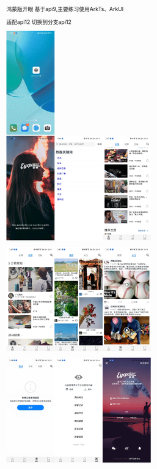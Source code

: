 鸿蒙版开眼
基于api9,主要练习使用ArkTs、ArkUI

适配api12  切换到分支api12 

<img src="https://raw.githubusercontent.com/weiwei0928/Eyepetizer-harmony/main/screenshort/readme.gif" width="25%">
<br/>
<div style="display: flex; flex-direction: row">
<img src="https://raw.githubusercontent.com/weiwei0928/Eyepetizer-harmony/main/screenshort/461720511467_.pic.jpg" width="25%">
<img src="https://raw.githubusercontent.com/weiwei0928/Eyepetizer-harmony/main/screenshort/471720511469_.pic.jpg" width="25%">
<img src="https://raw.githubusercontent.com/weiwei0928/Eyepetizer-harmony/main/screenshort/451720511466_.pic.jpg" width="25%">
</div>

<br/>

<div style="display: flex; flex-direction: row">
<img src="https://raw.githubusercontent.com/weiwei0928/Eyepetizer-harmony/main/screenshort/441720511463_.pic.jpg" width="25%">
<img src="https://raw.githubusercontent.com/weiwei0928/Eyepetizer-harmony/main/screenshort/431720511460_.pic.jpg" width="25%">
<img src="https://raw.githubusercontent.com/weiwei0928/Eyepetizer-harmony/main/screenshort/421720511457_.pic.jpg" width="25%">
</div>

<br/>

<div style="display: flex; flex-direction: row">
<img src="https://raw.githubusercontent.com/weiwei0928/Eyepetizer-harmony/main/screenshort/411720511454_.pic.jpg" width="25%">
<img src="https://raw.githubusercontent.com/weiwei0928/Eyepetizer-harmony/main/screenshort/401720511452_.pic.jpg" width="25%">
<img src="https://raw.githubusercontent.com/weiwei0928/Eyepetizer-harmony/main/screenshort/391720511449_.pic.jpg" width="25%">
</div>


